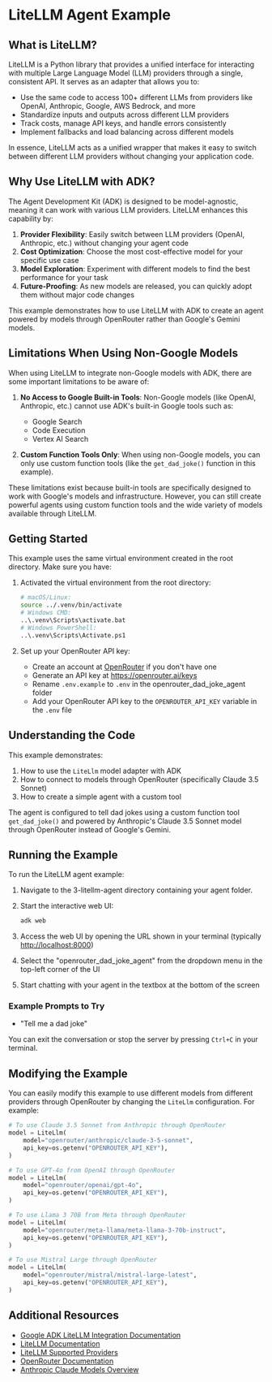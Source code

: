 # LiteLLM Agent Example

## What is LiteLLM?

LiteLLM is a Python library that provides a unified interface for interacting with multiple Large Language Model (LLM) providers through a single, consistent API. It serves as an adapter that allows you to:

- Use the same code to access 100+ different LLMs from providers like OpenAI, Anthropic, Google, AWS Bedrock, and more
- Standardize inputs and outputs across different LLM providers
- Track costs, manage API keys, and handle errors consistently
- Implement fallbacks and load balancing across different models

In essence, LiteLLM acts as a unified wrapper that makes it easy to switch between different LLM providers without changing your application code.

## Why Use LiteLLM with ADK?

The Agent Development Kit (ADK) is designed to be model-agnostic, meaning it can work with various LLM providers. LiteLLM enhances this capability by:

1. **Provider Flexibility**: Easily switch between LLM providers (OpenAI, Anthropic, etc.) without changing your agent code
2. **Cost Optimization**: Choose the most cost-effective model for your specific use case
3. **Model Exploration**: Experiment with different models to find the best performance for your task
4. **Future-Proofing**: As new models are released, you can quickly adopt them without major code changes

This example demonstrates how to use LiteLLM with ADK to create an agent powered by models through OpenRouter rather than Google's Gemini models.

## Limitations When Using Non-Google Models

When using LiteLLM to integrate non-Google models with ADK, there are some important limitations to be aware of:

1. **No Access to Google Built-in Tools**: Non-Google models (like OpenAI, Anthropic, etc.) cannot use ADK's built-in Google tools such as:
   - Google Search
   - Code Execution
   - Vertex AI Search

2. **Custom Function Tools Only**: When using non-Google models, you can only use custom function tools (like the `get_dad_joke()` function in this example).

These limitations exist because built-in tools are specifically designed to work with Google's models and infrastructure. However, you can still create powerful agents using custom function tools and the wide variety of models available through LiteLLM.

## Getting Started

This example uses the same virtual environment created in the root directory. Make sure you have:

1. Activated the virtual environment from the root directory:

    ```bash
    # macOS/Linux:
    source ../.venv/bin/activate
    # Windows CMD:
    ..\.venv\Scripts\activate.bat
    # Windows PowerShell:
    ..\.venv\Scripts\Activate.ps1
    ```

2. Set up your OpenRouter API key:
   - Create an account at [OpenRouter](https://openrouter.ai/) if you don't have one
   - Generate an API key at <https://openrouter.ai/keys>
   - Rename `.env.example` to `.env` in the openrouter_dad_joke_agent folder
   - Add your OpenRouter API key to the `OPENROUTER_API_KEY` variable in the `.env` file

## Understanding the Code

This example demonstrates:

1. How to use the `LiteLlm` model adapter with ADK
2. How to connect to models through OpenRouter (specifically Claude 3.5 Sonnet)
3. How to create a simple agent with a custom tool

The agent is configured to tell dad jokes using a custom function tool `get_dad_joke()` and powered by Anthropic's Claude 3.5 Sonnet model through OpenRouter instead of Google's Gemini.

## Running the Example

To run the LiteLLM agent example:

1. Navigate to the 3-litellm-agent directory containing your agent folder.

2. Start the interactive web UI:

    ```bash
    adk web
    ```

3. Access the web UI by opening the URL shown in your terminal (typically <http://localhost:8000>)

4. Select the "openrouter_dad_joke_agent" from the dropdown menu in the top-left corner of the UI

5. Start chatting with your agent in the textbox at the bottom of the screen

### Example Prompts to Try

- "Tell me a dad joke"

You can exit the conversation or stop the server by pressing `Ctrl+C` in your terminal.

## Modifying the Example

You can easily modify this example to use different models from different providers through OpenRouter by changing the `LiteLlm` configuration. For example:

```python
# To use Claude 3.5 Sonnet from Anthropic through OpenRouter
model = LiteLlm(
    model="openrouter/anthropic/claude-3-5-sonnet",
    api_key=os.getenv("OPENROUTER_API_KEY"),
)

# To use GPT-4o from OpenAI through OpenRouter
model = LiteLlm(
    model="openrouter/openai/gpt-4o",
    api_key=os.getenv("OPENROUTER_API_KEY"),
)

# To use Llama 3 70B from Meta through OpenRouter
model = LiteLlm(
    model="openrouter/meta-llama/meta-llama-3-70b-instruct",
    api_key=os.getenv("OPENROUTER_API_KEY"),
)

# To use Mistral Large through OpenRouter
model = LiteLlm(
    model="openrouter/mistral/mistral-large-latest",
    api_key=os.getenv("OPENROUTER_API_KEY"),
)
```

## Additional Resources

- [Google ADK LiteLLM Integration Documentation](https://google.github.io/adk-docs/tutorials/agent-team/#step-2-going-multi-model-with-litellm-optional)
- [LiteLLM Documentation](https://docs.litellm.ai/docs/)
- [LiteLLM Supported Providers](https://docs.litellm.ai/docs/providers)
- [OpenRouter Documentation](https://openrouter.ai/docs)
- [Anthropic Claude Models Overview](https://docs.anthropic.com/en/docs/about-claude/models/all-models)
